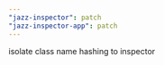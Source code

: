 ```yaml
---
"jazz-inspector": patch
"jazz-inspector-app": patch
---
```


isolate class name hashing to inspector
